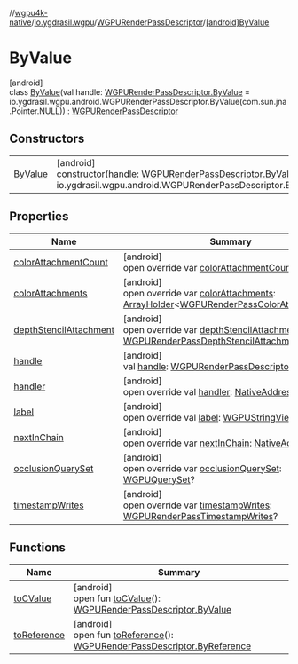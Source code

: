 //[wgpu4k-native](../../../../index.md)/[io.ygdrasil.wgpu](../../index.md)/[WGPURenderPassDescriptor](../index.md)/[[android]ByValue](index.md)

# ByValue

[android]\
class [ByValue](index.md)(val handle: [WGPURenderPassDescriptor.ByValue](../../../io.ygdrasil.wgpu.android/-w-g-p-u-render-pass-descriptor/-by-value/index.md) = io.ygdrasil.wgpu.android.WGPURenderPassDescriptor.ByValue(com.sun.jna.Pointer.NULL)) : [WGPURenderPassDescriptor](../index.md)

## Constructors

| | |
|---|---|
| [ByValue](-by-value.md) | [android]<br>constructor(handle: [WGPURenderPassDescriptor.ByValue](../../../io.ygdrasil.wgpu.android/-w-g-p-u-render-pass-descriptor/-by-value/index.md) = io.ygdrasil.wgpu.android.WGPURenderPassDescriptor.ByValue(com.sun.jna.Pointer.NULL)) |

## Properties

| Name | Summary |
|---|---|
| [colorAttachmentCount](color-attachment-count.md) | [android]<br>open override var [colorAttachmentCount](color-attachment-count.md): [ULong](https://kotlinlang.org/api/core/kotlin-stdlib/kotlin/-u-long/index.html) |
| [colorAttachments](color-attachments.md) | [android]<br>open override var [colorAttachments](color-attachments.md): [ArrayHolder](../../../ffi/-array-holder/index.md)&lt;[WGPURenderPassColorAttachment](../../-w-g-p-u-render-pass-color-attachment/index.md)&gt;? |
| [depthStencilAttachment](depth-stencil-attachment.md) | [android]<br>open override var [depthStencilAttachment](depth-stencil-attachment.md): [WGPURenderPassDepthStencilAttachment](../../-w-g-p-u-render-pass-depth-stencil-attachment/index.md)? |
| [handle](handle.md) | [android]<br>val [handle](handle.md): [WGPURenderPassDescriptor.ByValue](../../../io.ygdrasil.wgpu.android/-w-g-p-u-render-pass-descriptor/-by-value/index.md) |
| [handler](handler.md) | [android]<br>open override val [handler](handler.md): [NativeAddress](../../../ffi/-native-address/index.md) |
| [label](label.md) | [android]<br>open override val [label](label.md): [WGPUStringView](../../-w-g-p-u-string-view/index.md) |
| [nextInChain](next-in-chain.md) | [android]<br>open override var [nextInChain](next-in-chain.md): [NativeAddress](../../../ffi/-native-address/index.md)? |
| [occlusionQuerySet](occlusion-query-set.md) | [android]<br>open override var [occlusionQuerySet](occlusion-query-set.md): [WGPUQuerySet](../../-w-g-p-u-query-set/index.md)? |
| [timestampWrites](timestamp-writes.md) | [android]<br>open override var [timestampWrites](timestamp-writes.md): [WGPURenderPassTimestampWrites](../../-w-g-p-u-render-pass-timestamp-writes/index.md)? |

## Functions

| Name | Summary |
|---|---|
| [toCValue](../[android]to-c-value.md) | [android]<br>open fun [toCValue](../[android]to-c-value.md)(): [WGPURenderPassDescriptor.ByValue](../../../io.ygdrasil.wgpu.android/-w-g-p-u-render-pass-descriptor/-by-value/index.md) |
| [toReference](../to-reference.md) | [android]<br>open fun [toReference](../to-reference.md)(): [WGPURenderPassDescriptor.ByReference](../../../io.ygdrasil.wgpu.android/-w-g-p-u-render-pass-descriptor/-by-reference/index.md) |